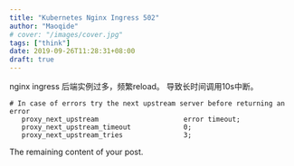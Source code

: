 ```yaml
---
title: "Kubernetes Nginx Ingress 502"
author: "Maoqide"
# cover: "/images/cover.jpg"
tags: ["think"]
date: 2019-09-26T11:28:31+08:00
draft: true
---
```


nginx  ingress 后端实例过多，频繁reload。
导致长时间调用10s中断。
```
# In case of errors try the next upstream server before returning an error
   proxy_next_upstream                     error timeout;
   proxy_next_upstream_timeout             0;
   proxy_next_upstream_tries               3;
```
<!--more-->

The remaining content of your post.
